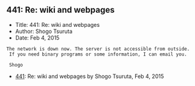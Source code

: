 ## 441: Re: wiki and webpages

- Title: 441: Re: wiki and webpages
- Author: Shogo Tsuruta
- Date: Feb 4, 2015
```
The network is down now. The server is not accessible from outside.
 If you need binary programs or some information, I can email you.

 Shogo
```

- [441](0441.md): Re: wiki and webpages by Shogo Tsuruta, Feb 4, 2015

